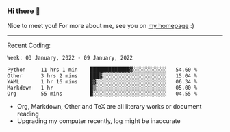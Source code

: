 ### Hi there 👋

Nice to meet you! For more about me, see you on [my homepage](https://jiayipan.me) :)

---

Recent Coding:
<!--START_SECTION:waka-->
```text
Week: 03 January, 2022 - 09 January, 2022

Python     11 hrs 1 min    █████████████▓░░░░░░░░░░░   54.60 % 
Other      3 hrs 2 mins    ███▓░░░░░░░░░░░░░░░░░░░░░   15.04 % 
YAML       1 hr 16 mins    █▓░░░░░░░░░░░░░░░░░░░░░░░   06.34 % 
Markdown   1 hr            █▒░░░░░░░░░░░░░░░░░░░░░░░   05.00 % 
Org        55 mins         █░░░░░░░░░░░░░░░░░░░░░░░░   04.55 % 
```
<!--END_SECTION:waka-->
- Org, Markdown, Other and TeX are all literary works or document reading
- Upgrading my computer recently, log might be inaccurate
